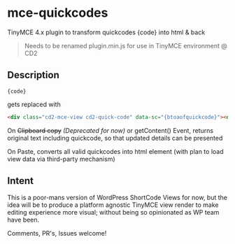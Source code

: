 # mce-quickcodes
TinyMCE 4.x plugin to transform quickcodes {code} into html &amp; back

> Needs to be renamed plugin.min.js for use in TinyMCE environment @ CD2

## Description

```liquid
{code}
```

gets replaced with

```html
<div class="cd2-mce-view cd2-quick-code" data-sc="{btoaofquickcode}"><div class="inner" contenteditable="false">&nbsp;</div></div>
```

On ~~Clipboard copy~~ *(Deprecated for now)* or getContent() Event, returns original text including quickcode, so that updated details can be presented

On Paste, converts all valid quickcodes into html element (with plan to load view data via third-party mechanism)

## Intent
This is a poor-mans version of WordPress ShortCode Views for now, but the idea will be to produce a platform agnostic TinyMCE view render to make editing experience more visual; without being so opinionated as WP team have been. 

Comments, PR's, Issues welcome!
